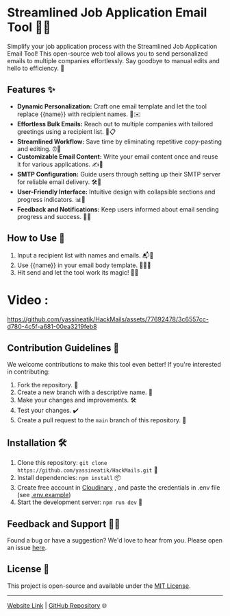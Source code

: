 # Streamlined Job Application Email Tool 📧💼

Simplify your job application process with the Streamlined Job Application Email Tool! This open-source web tool allows you to send personalized emails to multiple companies effortlessly. Say goodbye to manual edits and hello to efficiency. 🚀

## Features ✨

- **Dynamic Personalization:** Craft one email template and let the tool replace {{name}} with recipient names. 🎩✉️
- **Effortless Bulk Emails:** Reach out to multiple companies with tailored greetings using a recipient list. 💌📋
- **Streamlined Workflow:** Save time by eliminating repetitive copy-pasting and editing. ⏰🔁
- **Customizable Email Content:** Write your email content once and reuse it for various applications. ✍️📝
- **SMTP Configuration:** Guide users through setting up their SMTP server for reliable email delivery. 🛠️📨
- **User-Friendly Interface:** Intuitive design with collapsible sections and progress indicators. 📊🎨
- **Feedback and Notifications:** Keep users informed about email sending progress and success. 📢🚀

## How to Use 📝

1. Input a recipient list with names and emails. 📬👥
2. Use {{name}} in your email body template. 🧙‍♂️🔮
3. Hit send and let the tool work its magic! 🚀✨

# Video :
https://github.com/yassineatik/HackMails/assets/77692478/3c6557cc-d780-4c5f-a681-00ea3219feb8


## Contribution Guidelines 🤝

We welcome contributions to make this tool even better! If you're interested in contributing:

1. Fork the repository. 🍴
2. Create a new branch with a descriptive name. 🌿
3. Make your changes and improvements. 🛠️
4. Test your changes. ✔️
5. Create a pull request to the `main` branch of this repository. 🚀

## Installation 🛠️

1. Clone this repository: `git clone https://github.com/yassineatik/HackMails.git` 🧬
2. Install dependencies: `npm install` 📦
3. Create free account in [Cloudinary](https://cloudinary.com/) , and paste the credentials in .env file (see [.env.example](https://github.com/yassineatik/HackMails/blob/master/.env.example))
4. Start the development server: `npm run dev` 🚀

## Feedback and Support 📣🤗

Found a bug or have a suggestion? We'd love to hear from you. Please open an issue [here](https://github.com/yassineatik/HackMails/issues).

## License 📜

This project is open-source and available under the [MIT License](LICENSE).

---

[Website Link](https://hackmails.com) | [GitHub Repository](https://github.com/yassineatik/HackMails) 🌐
